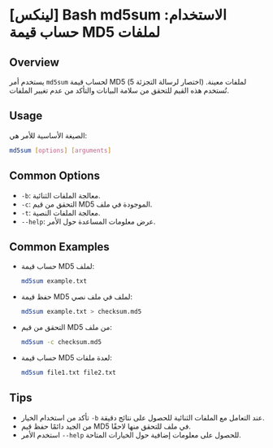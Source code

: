 # [لينكس] Bash md5sum الاستخدام: حساب قيمة MD5 لملفات

## Overview
يستخدم أمر `md5sum` لحساب قيمة MD5 (اختصار لرسالة التجزئة 5) لملفات معينة. تُستخدم هذه القيم للتحقق من سلامة البيانات والتأكد من عدم تغيير الملفات.

## Usage
الصيغة الأساسية للأمر هي:

```bash
md5sum [options] [arguments]
```

## Common Options
- `-b`: معالجة الملفات الثنائية.
- `-c`: التحقق من قيم MD5 الموجودة في ملف.
- `-t`: معالجة الملفات النصية.
- `--help`: عرض معلومات المساعدة حول الأمر.

## Common Examples
- حساب قيمة MD5 لملف:
    ```bash
    md5sum example.txt
    ```

- حفظ قيمة MD5 لملف في ملف نصي:
    ```bash
    md5sum example.txt > checksum.md5
    ```

- التحقق من قيم MD5 من ملف:
    ```bash
    md5sum -c checksum.md5
    ```

- حساب قيمة MD5 لعدة ملفات:
    ```bash
    md5sum file1.txt file2.txt
    ```

## Tips
- تأكد من استخدام الخيار `-b` عند التعامل مع الملفات الثنائية للحصول على نتائج دقيقة.
- من الجيد دائمًا حفظ قيم MD5 في ملف للتحقق منها لاحقًا.
- استخدم الأمر `--help` للحصول على معلومات إضافية حول الخيارات المتاحة.